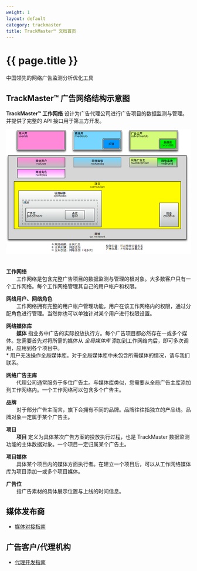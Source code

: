 ```yaml
---
weight: 1
layout: default
category: trackmaster
title: TrackMaster™ 文档首页
---
```



# {{ page.title }}

中国领先的网络广告监测分析优化工具

## TrackMaster™ 广告网络结构示意图

**TrackMaster™ 工作网络** 设计为广告代理公司进行广告项目的数据监测与管理。 并提供了完整的 API 接口用于第三方开发。

![trackmaster结构示意图](/doc/trackmaster/v1/cn/trackmaster.png "工作网络结构示意图")  
　　

**工作网络**  
　　工作网络是包含完整广告项目的数据监测与管理的根对象。大多数客户只有一个工作网络。每个工作网络管理其自己的用户帐户和权限。

**网络用户、网络角色**  
　　工作网络拥有完整的用户帐户管理功能，用户在该工作网络内的权限，通过分配角色进行管理。当然你也可以单独针对某个用户进行权限设置。

**网络媒体库**  
　　**媒体** 指业务中广告的实际投放执行方。每个广告项目都必然存在一或多个媒体。您需要首先对将所需的媒体从 *全局媒体库* 添加到工作网络内后，即可多次调用，应用到各个项目中。  
\* 用户无法操作全局媒体库。对于全局媒体库中未包含所需媒体的情况，请与我们联系。

**网络广告主库**  
　　代理公司通常服务于多位广告主。与媒体库类似，您需要从全局广告主库添加到工作网络内。一个工作网络可以包含多个广告主。

**品牌**  
　　对于部分广告主而言，旗下会拥有不同的品牌。品牌往往指独立的产品线。品牌对象一定属于某个广告主。

**项目**  
　　**项目** 定义为具体某次广告方案的投放执行过程，也是 TrackMaster 数据监测功能的主体数据对象。一个项目一定归属某个广告主。

**项目媒体**  
　　具体某个项目内的媒体方面执行者。在建立一个项目后，可以从工作网络媒体库为项目添加一或多个项目媒体。

**广告位**  
　　指广告素材的具体展示位置与上线的时间信息。


## 媒体发布商

* [媒体对接指南](/doc/trackmaster/v1/cn/publisher.html)

## 广告客户/代理机构 ##

* [代理开发指南](/doc/trackmaster/v1/cn/agency.html)
